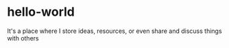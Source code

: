 # hello-world
It's a place where I store ideas, resources, or even share and discuss things with others
